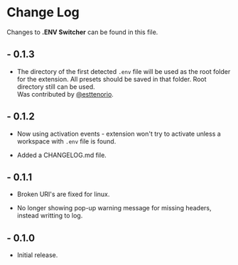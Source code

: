 # Change Log

Changes to **.ENV Switcher** can be found in this file.

## - 0.1.3

- The directory of the first detected `.env` file will be used as the root folder for the extension. All presets should be saved in that folder. Root directory still can be used.  
Was contributed by [@esttenorio]( https://github.com/esttenorio ).

## - 0.1.2

- Now using activation events - extension won't try to activate unless a workspace with `.env` file is found.

- Added a CHANGELOG.md file.

## - 0.1.1

- Broken URI's are fixed for linux.

- No longer showing pop-up warning message for missing headers, instead writting to log.

## - 0.1.0

- Initial release.
